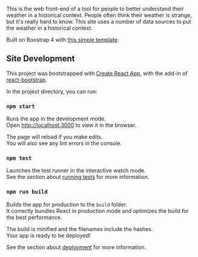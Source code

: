 This is the web front-end of a tool for people to better understand their weather in a historical context.  People often think their weather is strange, but it's really hard to know.  This site uses a number of data sources to put the weather in a historical context.

Built on Boostrap 4 with [this simple template](https://www.bootply.com/108614).

## Site Development

This project was bootstrapped with [Create React App](https://github.com/facebook/create-react-app), with the add-in of [react-bootstrap](https://react-bootstrap.netlify.com).  

In the project directory, you can run:

### `npm start`

Runs the app in the development mode.<br>
Open [http://localhost:3000](http://localhost:3000) to view it in the browser.

The page will reload if you make edits.<br>
You will also see any lint errors in the console.

### `npm test`

Launches the test runner in the interactive watch mode.<br>
See the section about [running tests](https://facebook.github.io/create-react-app/docs/running-tests) for more information.

### `npm run build`

Builds the app for production to the `build` folder.<br>
It correctly bundles React in production mode and optimizes the build for the best performance.

The build is minified and the filenames include the hashes.<br>
Your app is ready to be deployed!

See the section about [deployment](https://facebook.github.io/create-react-app/docs/deployment) for more information.


